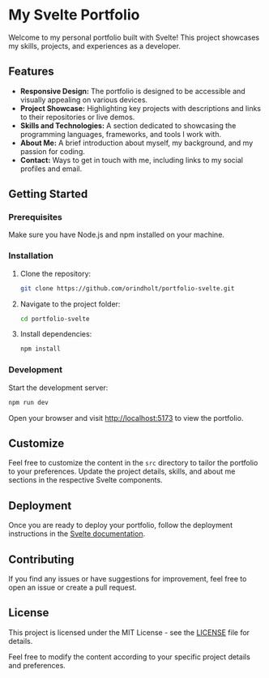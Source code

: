 # My Svelte Portfolio

Welcome to my personal portfolio built with Svelte! This project showcases my skills, projects, and experiences as a developer.

## Features

- **Responsive Design:** The portfolio is designed to be accessible and visually appealing on various devices.
- **Project Showcase:** Highlighting key projects with descriptions and links to their repositories or live demos.
- **Skills and Technologies:** A section dedicated to showcasing the programming languages, frameworks, and tools I work with.
- **About Me:** A brief introduction about myself, my background, and my passion for coding.
- **Contact:** Ways to get in touch with me, including links to my social profiles and email.

## Getting Started

### Prerequisites

Make sure you have Node.js and npm installed on your machine.

### Installation

1. Clone the repository:

   ```bash
   git clone https://github.com/orindholt/portfolio-svelte.git

2. Navigate to the project folder:

   ```bash
   cd portfolio-svelte
   ```

3. Install dependencies:

   ```bash
   npm install
   ```

### Development

Start the development server:

```bash
npm run dev
```

Open your browser and visit [http://localhost:5173](http://localhost:5173) to view the portfolio.

## Customize

Feel free to customize the content in the `src` directory to tailor the portfolio to your preferences. Update the project details, skills, and about me sections in the respective Svelte components.

## Deployment

Once you are ready to deploy your portfolio, follow the deployment instructions in the [Svelte documentation](https://svelte.dev/docs#Building_for_production).

## Contributing

If you find any issues or have suggestions for improvement, feel free to open an issue or create a pull request.

## License

This project is licensed under the MIT License - see the [LICENSE](LICENSE) file for details.

Feel free to modify the content according to your specific project details and preferences.
